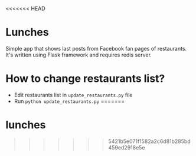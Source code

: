<<<<<<< HEAD
# Lunches

Simple app that shows last posts from Facebook fan pages of restaurants.
It's written using Flask framework and requires redis server.


How to change restaurants list?
===============================
- Edit restaurants list in `update_restaurants.py` file
- Run `python update_restaurants.py`
=======
# lunches
>>>>>>> 5421b5e071f1582a2c6d81b285bd459ed2918e5e
